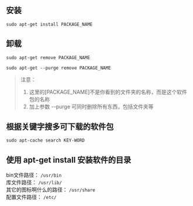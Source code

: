 安装
---

	sudo apt-get install PACKAGE_NAME
  

卸载
---

	sudo apt-get remove PACKAGE_NAME

	sudo apt-get --purge remove PACKAGE_NAME
	
> 注意：  
> 	1. 这里的[PACKAGE_NAME]不是你看到的文件夹的名称，而是这个软件包的名称  
> 	2. 加上参数 --purge 可同时删除所有东西，包括文件夹等



根据关键字搜多可下载的软件包
---

	sudo apt-cache search KEY-WORD
	
使用 apt-get install 安装软件的目录
---

bin文件路径： `/usr/bin`   
库文件路径： `/usr/lib/`    
其它的图标啊什么的路径： `/usr/share`   
配置文件路径： `/etc/` 
